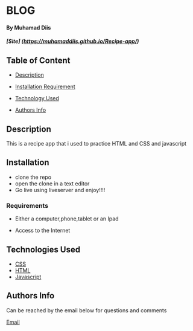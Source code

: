 # BLOG

#### By Muhamad Diis
##### [Site] (https://muhamaddiis.github.io/Recipe-app/)


## Table of Content

+ [Description](#description)
+ [Installation Requirement](#Requirements)
+ [Technology Used](#technology-used)

+ [Authors Info](#Authors-Info)

## Description

This is a recipe app that i used to practice HTML and CSS and javascript

## Installation

* clone the repo
* open the clone in a text editor
* Go live using liveserver and enjoy!!!!

### Requirements

* Either a computer,phone,tablet or an Ipad

* Access to the Internet

## Technologies Used

* [CSS](https://developer.mozilla.org/en-US/docs/Web/CSS)
* [HTML](https://developer.mozilla.org/en-US/docs/Glossary/HTML)
* [Javascript](https://www.javascript.com/)

## Authors Info
Can be reached by the email below for questions and comments 

[Email](khalitiman17@gmail.com)
